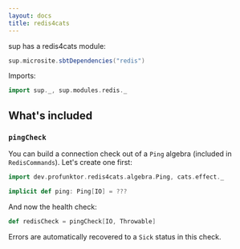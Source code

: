 ```yaml
---
layout: docs
title: redis4cats
---
```


sup has a redis4cats module:

```scala mdoc:passthrough
sup.microsite.sbtDependencies("redis")
```

Imports:
```scala mdoc:silent
import sup._, sup.modules.redis._
```

## What's included

### `pingCheck`

You can build a connection check out of a `Ping` algebra (included in `RedisCommands`). Let's create one first:

```scala mdoc
import dev.profunktor.redis4cats.algebra.Ping, cats.effect._

implicit def ping: Ping[IO] = ???
```

And now the health check:

```scala mdoc
def redisCheck = pingCheck[IO, Throwable]
```

Errors are automatically recovered to a `Sick` status in this check.
